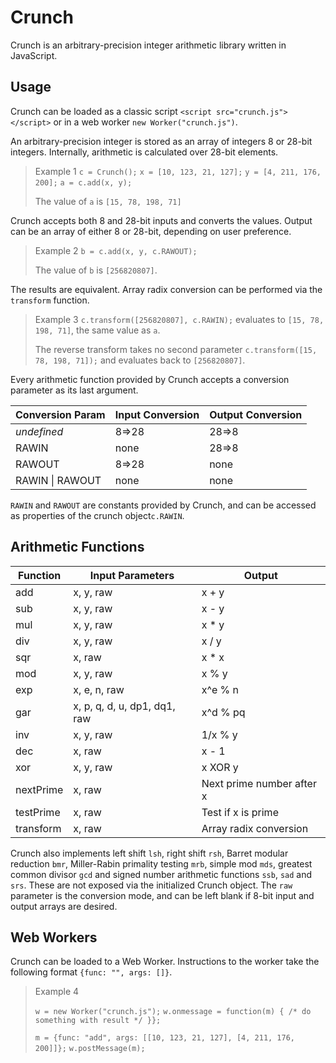 Crunch
======
Crunch is an arbitrary-precision integer arithmetic library written in JavaScript.

Usage
-----
Crunch can be loaded as a classic script `<script src="crunch.js"></script>` or in a web worker `new Worker("crunch.js")`.

An arbitrary-precision integer is stored as an array of integers 8 or 28-bit integers. Internally, arithmetic is calculated over 28-bit elements. 

> Example 1
> `c = Crunch();`
> `x = [10, 123, 21, 127];`
> `y = [4, 211, 176, 200];`
> `a = c.add(x, y);`
> 
> The value of `a` is `[15, 78, 198, 71]`

Crunch accepts both 8 and 28-bit inputs and converts the values. Output can be an array of either 8 or 28-bit, depending on user preference.

> Example 2
> `b = c.add(x, y, c.RAWOUT);`
> 
> The value of `b` is `[256820807]`.

The results are equivalent. Array radix conversion can be performed via the `transform` function.  

> Example 3
> `c.transform([256820807], c.RAWIN);` evaluates to `[15, 78, 198, 71]`, 
> the same value as `a`.
>
> The reverse transform takes no second parameter `c.transform([15, 78, 198, 71]);`
> and evaluates back to `[256820807]`.

Every arithmetic function provided by Crunch accepts a conversion parameter as its last argument.

Conversion Param | Input Conversion | Output Conversion
-|-|-
*undefined*|8=>28|28=>8
RAWIN|none|28=>8
RAWOUT|8=>28|none
RAWIN \| RAWOUT |none|none

`RAWIN` and `RAWOUT` are constants provided by Crunch, and can be accessed as properties of the crunch object`c.RAWIN`.

Arithmetic Functions
----

Function|Input Parameters|Output
-|-|-
add|x, y, raw|x + y
sub|x, y, raw|x - y
mul|x, y, raw|x * y
div|x, y, raw|x / y
sqr|x, raw|x * x
mod|x, y, raw| x % y
exp|x, e, n, raw| x^e % n
gar|x, p, q, d, u, dp1, dq1, raw| x^d % pq
inv|x, y, raw|1/x % y
dec|x, raw|x - 1
xor|x, y, raw|x XOR y
nextPrime|x, raw|Next prime number after x
testPrime|x, raw|Test if x is prime
transform|x, raw|Array radix conversion

Crunch also implements left shift `lsh`, right shift `rsh`, Barret modular reduction `bmr`, Miller-Rabin primality testing `mrb`, simple mod `mds`, greatest common divisor `gcd` and signed number arithmetic functions `ssb`, `sad` and `srs`. These are not exposed via the initialized Crunch object. The `raw` parameter is the conversion mode, and can be left blank if 8-bit input and output arrays are desired.

Web Workers
----

Crunch can be loaded to a Web Worker. Instructions to the worker take the following format `{func: "", args: []}`.

> Example 4
>
> `w = new Worker("crunch.js");`
> `w.onmessage = function(m) { /* do something with result */ }};`
>
> `m = {func: "add", args: [[10, 123, 21, 127], [4, 211, 176, 200]]};`
> `w.postMessage(m);`
